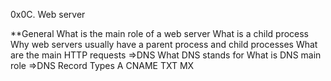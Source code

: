 0x0C. Web server

**General
What is the main role of a web server
What is a child process
Why web servers usually have a parent process and child processes
What are the main HTTP requests
=>DNS
What DNS stands for
What is DNS main role
=>DNS Record Types
A
CNAME
TXT
MX
